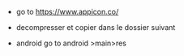 - go to https://www.appicon.co/

- decompresser et copier dans le dossier suivant

- android  go to android >main>res
